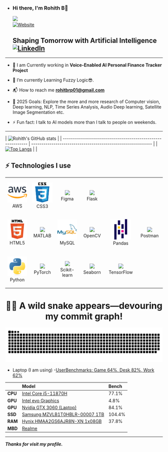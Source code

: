 - ### Hi there, I'm Rohith B👋
  ![](https://komarev.com/ghpvc/?username=rohithb01&color=green)  
  [![Website](https://img.shields.io/website?label=rohithb20001&style=for-the-badge&url=https%3A%2F%2Fcodestackr.com)](https://www.linkedin.com/in/rohithb2001/)


  ## Shaping Tomorrow with Artificial Intelligence [![LinkedIn](https://img.shields.io/badge/linkedin-%230077B5.svg?style=for-the-badge&logo=linkedin&logoColor=white)](https://www.linkedin.com/in/rohithb2001/)


---

  * 🔭 I am Currently working in **Voice-Enabled AI Personal Finance Tracker Project**

  - 🌱 I’m currently Learning Fuzzy Logic😎.
  
  - 📬 How to reach me **rohitbrp01@gmail.com**
  
  - 🥅 2025 Goals: Explore the more and more research of Computer vision, Deep learning, NLP, Time Series Analysis, Audio Deep learning, Satellite Image Segmentation etc.

  - ⚡ Fun fact: I talk to AI models more than I talk to people on weekends.

---
| ![Rohith's GitHub stats](https://github-readme-stats.vercel.app/api?username=rohithb01&show_icons=true&theme=radical) |
| ------------------------------------------------------------ | ------------------------------------------------------------ |
| [![Top Langs](https://github-readme-stats.vercel.app/api/top-langs/?username=rohithb01&layout=compact&&show_icons=true&theme=radical)](https://github.com/rohithb01/github-readme-stats) |                                                              |





   ## ⚡ Technologies I use 

<div align="center">
<table align="center">
    <tr>
      <td align="center" width="140" height="112.43">
        <img src="https://raw.githubusercontent.com/devicons/devicon/master/icons/amazonwebservices/amazonwebservices-original-wordmark.svg" width="65px" />
        <br /> AWS
      </td>
      </td>
      <td align="center" width="140" height="112.43">
        <img src="https://raw.githubusercontent.com/devicons/devicon/master/icons/css3/css3-original-wordmark.svg" width="65px" />
        <br /> CSS3
      </td>
      <td align="center" width="140" height="112.43">
        <img src="https://www.vectorlogo.zone/logos/figma/figma-icon.svg" width="65px" />
        <br /> Figma
      </td>
      <td align="center" width="140" height="112.43">
        <img src="https://www.vectorlogo.zone/logos/pocoo_flask/pocoo_flask-icon.svg" width="65px" />
        <br /> Flask
      </td>
    </tr>
    <tr>
      <td align="center" width="140" height="112.43">
        <img src="https://raw.githubusercontent.com/devicons/devicon/master/icons/html5/html5-original-wordmark.svg" width="65px" />
        <br /> HTML5
      </td>
      <td align="center" width="140" height="112.43">
        <img src="https://upload.wikimedia.org/wikipedia/commons/2/21/Matlab_Logo.png" width="65px" />
        <br /> MATLAB
      </td>
      <td align="center" width="140" height="112.43">
        <img src="https://raw.githubusercontent.com/devicons/devicon/master/icons/mysql/mysql-original-wordmark.svg" width="65px" />
        <br /> MySQL
      </td>
      <td align="center" width="140" height="112.43">
        <img src="https://www.vectorlogo.zone/logos/opencv/opencv-icon.svg" width="65px" />
        <br /> OpenCV
      </td>
      <td align="center" width="140" height="112.43">
        <img src="https://raw.githubusercontent.com/devicons/devicon/2ae2a900d2f041da66e950e4d48052658d850630/icons/pandas/pandas-original.svg" width="65px" />
        <br /> Pandas
      </td>
      <td align="center" width="140" height="112.43">
        <img src="https://www.vectorlogo.zone/logos/getpostman/getpostman-icon.svg" width="65px" />
        <br /> Postman
      </td>
    </tr>
    <tr>
      <td align="center" width="140" height="112.43">
        <img src="https://raw.githubusercontent.com/devicons/devicon/master/icons/python/python-original.svg" width="65px" />
        <br /> Python
      </td>
      <td align="center" width="140" height="112.43">
        <img src="https://www.vectorlogo.zone/logos/pytorch/pytorch-icon.svg" width="65px" />
        <br /> PyTorch
      </td>
      <td align="center" width="140" height="112.43">
        <img src="https://upload.wikimedia.org/wikipedia/commons/0/05/Scikit_learn_logo_small.svg" width="65px" />
        <br /> Scikit-learn
      </td>
      <td align="center" width="140" height="112.43">
        <img src="https://seaborn.pydata.org/_images/logo-mark-lightbg.svg" width="65px" />
        <br /> Seaborn
      </td>
      <td align="center" width="140" height="112.43">
        <img src="https://www.vectorlogo.zone/logos/tensorflow/tensorflow-icon.svg" width="65px" />
        <br /> TensorFlow
      </td>
    </tr>
  </table>
</div>

<div align="center">
  <h1>👨‍💻 A wild snake appears—devouring my commit graph!</h1>
  <picture>
    <source media="(prefers-color-scheme: dark)" srcset="https://raw.githubusercontent.com/platane/snk/output/github-contribution-grid-snake-dark.svg">
    <img alt="GitHub Snake" src="https://raw.githubusercontent.com/platane/snk/output/github-contribution-grid-snake-dark.svg" style="max-width: 100%; height: auto;" />
  </picture>
</div>



 - Laptop (I am using)
 -[UserBenchmarks: Game 64%, Desk 82%, Work 62%](https://www.userbenchmark.com/UserRun/54001935)  

||Model|Bench
:----|:----|:----|
**CPU**|[Intel Core i5-11870H](https://cpu.userbenchmark.com/SpeedTest/1322918/IntelR-CoreTM-i7-10870H-CPU---220GHz)|77.1%
**GPU**|[Intel evo Graphics](https://gpu.userbenchmark.com/SpeedTest/1027883/IntelR-UHD-Graphics)|4.8%
**GPU**|[Nvidia GTX 3060 (Laptop)](https://gpu.userbenchmark.com/SpeedTest/1452971/NVIDIA-GeForce-RTX-3060-Laptop-GPU)|84.1%
**SSD**|[Samsung MZVLB1T0HBLR-00007 1TB](https://ssd.userbenchmark.com/SpeedTest/963042/SAMSUNG-MZVLB1T0HBLR-00007)|104.4%
**RAM**|[Hynix HMAA2GS6AJR8N-XN 1x08GB](https://ram.userbenchmark.com/SpeedTest/1166099/Hynix-HMAA2GS6AJR8N-XN-1x16GB)|37.8%
**MBD**|[Realme](https://www.userbenchmark.com/System/Acer-Predator-PH315-53/193818)|   

---

***Thanks for visit my profile.***
